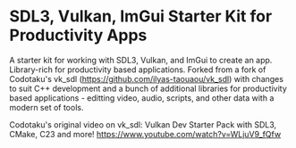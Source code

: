 # SDL3, Vulkan, ImGui Starter Kit for Productivity Apps

A starter kit for working with SDL3, Vulkan, and ImGui to create an app. Library-rich for productivity based applications. Forked from a fork of Codotaku's vk_sdl (https://github.com/ilyas-taouaou/vk_sdl) with changes to suit C++ development and a bunch of additional libraries for productivity based applications - editting video, audio, scripts, and other data with a modern set of tools.

Codotaku's original video on vk_sdl:
Vulkan Dev Starter Pack with SDL3, CMake, C23 and more!
https://www.youtube.com/watch?v=WLjuV9_fQfw
